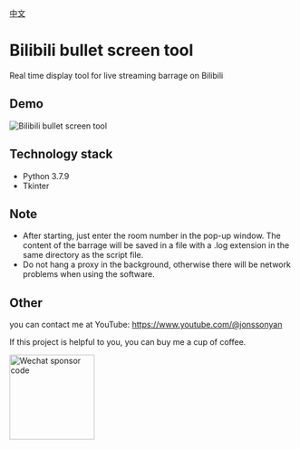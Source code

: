[中文](README_ZH.md)

# Bilibili bullet screen tool

Real time display tool for live streaming barrage on Bilibili

## Demo

![Bilibili bullet screen tool](https://user-images.githubusercontent.com/46235235/186716199-f3ee40ea-4188-4c87-8994-095a25fd46f1.png)

## Technology stack

- Python 3.7.9
- Tkinter

## Note

- After starting, just enter the room number in the pop-up window. The content of the barrage will be saved in a file
  with a .log extension in the same directory as the script file.
- Do not hang a proxy in the background, otherwise there will be network problems when using the software.

## Other

you can contact me at YouTube: https://www.youtube.com/@jonssonyan

If this project is helpful to you, you can buy me a cup of coffee.

<img src="https://github.com/jonssonyan/install-script/assets/46235235/cce90c48-27d3-492c-af3e-468b656bdd06" width="150" alt="Wechat sponsor code" title="Wechat sponsor code"/>
